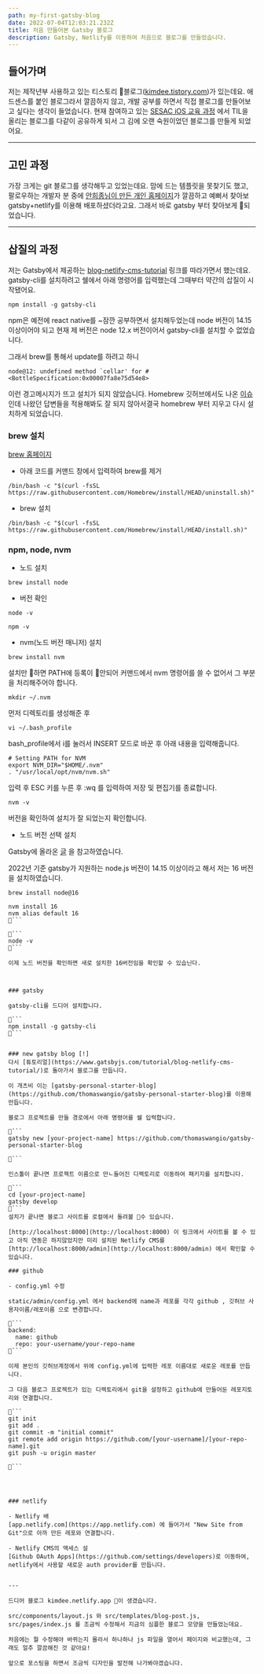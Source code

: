 ```yaml
---
path: my-first-gatsby-blog
date: 2022-07-04T12:03:21.232Z
title: 처음 만들어본 Gatsby 블로그
description: Gatsby, Netlify를 이용하여 처음으로 블로그를 만들었습니다.
---
```

## 들어가며

저는 제작년부 사용하고 있는 티스토리 블로그([kimdee.tistory.com](https://kimdee.tistory.com/))가 있는데요. 애드센스를 붙인 블로그라서 깔끔하지 않고, 개발 공부를 하면서 직접 블로그를 만들어보고 싶다는 생각이 들었습니다. 현재 참여하고 있는 [SESAC iOS 교육 과정](https://sesac.seoul.kr/course/active/detail.do) 에서 TIL을 올리는 블로그를 다같이 공유하게 되서 그 김에 오랜 숙원이었던 블로그를 만들게 되었어요.  

---

## 고민 과정
가장 크게는 git 블로그를 생각해두고 있었는데요. 맘에 드는 템플릿을 못찾기도 했고, 팔로우하는 개발자 분 중에 [안희종님이 만든 개인 홈페이지](https://ahnheejong.name/)가 깔끔하고 예뻐서 찾아보 gatsby+netlify를 이용해 배포하셨더라고요. 그래서 바로 gatsby 부터 찾아보게 되었습니다.

---

## 삽질의 과정 
저는 Gatsby에서 제공하는 [blog-netlify-cms-tutorial](https://www.gatsbyjs.com/tutorial/blog-netlify-cms-tutorial/) 링크를 따라가면서 했는데요. gatsby-cli를 설치하려고 쉘에서 아래 명령어를 입력했는데 그때부터 약간의 삽질이 시작됐어요. 
```
npm install -g gatsby-cli
```
npm은 예전에 react native를 ~잠깐 공부하면서 설치해두었는데 node 버전이 14.15 이상이어야 되고 현재 제 버전은 node 12.x 버전이어서 gatsby-cli를 설치할 수 없었습니다. 

그래서 brew를 통해서 update를 하려고 하니 

```
node@12: undefined method `cellar' for #<BottleSpecification:0x00007fa8e75d54e8>
```
이런 경고메시지가 뜨고 설치가 되지 않았습니다. 
Homebrew 깃허브에서도 나온 [이슈](https://github.com/Homebrew/discussions/discussions/2599) 인데 나왔던 답변들을 적용해봐도 잘 되지 않아서결국 homebrew 부터 지우고 다시 설치하게 되었습니다.

### brew 설치 
[brew 홈페이지](https://brew.sh/) 

- 아래 코드를 커맨드 창에서 입력하여 brew를 제거 
```
/bin/bash -c "$(curl -fsSL https://raw.githubusercontent.com/Homebrew/install/HEAD/uninstall.sh)"

```

- brew 설치 
```
/bin/bash -c "$(curl -fsSL https://raw.githubusercontent.com/Homebrew/install/HEAD/install.sh)"
```


### npm, node, nvm 

- 노드 설치

```
brew install node
```


- 버전 확인 
```
node -v
```
```
npm -v 
```

-  nvm(노드 버전 매니저) 설치

```
brew install nvm
```
설치만 하면 PATH에 등록이 안되어 커맨드에서 nvm 명령어를 쓸 수 없어서 그 부분을 처리해주어야 합니다.

```
mkdir ~/.nvm
```
먼저 디렉토리를 생성해준 후 

```
vi ~/.bash_profile
```
bash_profile에서 i를 눌러서 INSERT 모드로 바꾼 후 아래 내용을 입력해줍니다.

```
# Setting PATH for NVM
export NVM_DIR="$HOME/.nvm"
. "/usr/local/opt/nvm/nvm.sh"
```
입력 후 ESC 키를 누른 후 :wq 를 입력하여 저장 및 편집기를 종료합니다.

```
nvm -v
```

버전을 확인하여 설치가 잘 되었는지 확인합니다.

- 노드 버전 선택 설치

Gatsby에 올라온 [글](https://www.gatsbyjs.com/docs/upgrading-node-js/) 을 참고하였습니다.

2022년 기준 gatsby가 지원하는 node.js 버전이 14.15 이상이라고 해서 저는 16 버전을 설치하였습니다.

```
brew install node@16

nvm install 16
nvm alias default 16
```

```
node -v
```

이제 노드 버전을 확인하면 새로 설치한 16버전임을 확인할 수 있습닌다. 



### gatsby 

gatsby-cli를 드디어 설치합니다.

```
npm install -g gatsby-cli
```


### new gatsby blog [!]
다시 [튜토리얼](https://www.gatsbyjs.com/tutorial/blog-netlify-cms-tutorial/)로 돌아가서 블로그를 만듭니다.

이 개츠비 이는 [gatsby-personal-starter-blog](https://github.com/thomaswangio/gatsby-personal-starter-blog)를 이용해 만듭니다.

블로그 프로젝트를 만들 경로에서 아래 명령어를 쉘 입력합니다.

```
gatsby new [your-project-name] https://github.com/thomaswangio/gatsby-personal-starter-blog

```

인스톨이 끝나면 프로젝트 이름으로 만ㄴ들어진 디렉토리로 이동하여 패키지를 설치합니다.

```
cd [your-project-name] 
gatsby develop
```
설치가 끝나면 블로그 사이트를 로컬에서 돌려볼 수 있습니다.

[http://localhost:8000](http://localhost:8000) 이 링크에서 사이트를 볼 수 있고 아직 연동은 하지않았지만 미리 설치된 Netlify CMS를 [http://localhost:8000/admin](http://localhost:8000/admin) 에서 확인할 수 있습니다.

### github

- config.yml 수정 

static/admin/config.yml 에서 backend에 name과 레포를 각각 github , 깃허브 사용자이름/레포이름 으로 변경합니다.

```
backend:
  name: github
  repo: your-username/your-repo-name
```

이제 본인의 깃허브계정에서 위에 config.yml에 입력한 레포 이름대로 새로운 레포를 만듭니다. 

그 다음 블로그 프로젝트가 있는 디렉토리에서 git을 설정하고 github에 만들어둔 레포지토리와 연결합니다.

```
git init
git add .
git commit -m "initial commit"
git remote add origin https://github.com/[your-username]/[your-repo-name].git
git push -u origin master

```




### netlify 

- Netlify 배
[app.netlify.com](https://app.netlify.com) 에 들어가서 "New Site from Git"으로 아까 만든 레포와 연결합니다.

- Netlify CMS의 액세스 설
[Github OAuth Apps](https://github.com/settings/developers)로 이동하여, netlify에서 사용할 새로운 auth provider를 만듭니다.


---

드디어 블로그 kimdee.netlify.app 이 생겼습니다.

src/components/layout.js 와 src/templates/blog-post.js, src/pages/index.js 를 조금씩 수정해서 지금의 심플한 블로그 모양을 만들었는데요. 

처음에는 뭘 수정해야 바뀌는지 몰라서 하나하나 js 파일을 열어서 페이지와 비교했는데, 그래도 얼추 깔끔해진 것 같아요! 

앞으로 포스팅을 하면서 조금씩 디자인을 발전해 나가봐야겠습니다. 




